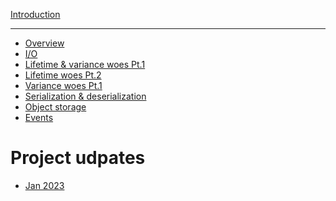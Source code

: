 [Introduction](introduction.md)

---

* [Overview]()
* [I/O]()
* [Lifetime & variance woes Pt.1]()
* [Lifetime woes Pt.2](lifetime-p2.md)
* [Variance woes Pt.1](variance-p1.md)
* [Serialization & deserialization]()
* [Object storage]()
* [Events]()

# Project udpates

* [Jan 2023](jan-2023-update.md)
